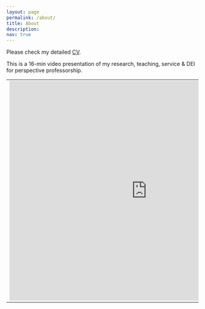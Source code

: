 ```yaml
---
layout: page
permalink: /about/
title: About
description:
nav: true
---
```

Please check my detailed <a href='/assets/pdf/FeiLiu_CV_EN.pdf'>CV</a>.

This is a 16-min video presentation of my research, teaching, service & DEI for perspective professorship.

<table width="720">
	<tr>
		<td width="720">
			<iframe width="720" height="576" src="https://www.youtube.com/embed/zcZDbzwfKJ0" title="YouTube video player" frameborder="0" allow="accelerometer; autoplay; clipboard-write; encrypted-media; gyroscope; picture-in-picture; web-share" allowfullscreen=""></iframe>
		</td>
	</tr>
</table>


<!-- If the embedded version below does not work, you can download a copy <a href='/assets/pdf/FeiLiu_CV_EN.pdf'>here</a>.
<object data="/assets/pdf/FeiLiu_CV_EN.pdf#view=FitH&pagemode=none" type="application/pdf" style="width:100%;height:100vh">
	<embed src="/assets/pdf/FeiLiu_CV_EN.pdf#view=FitH&pagemode=none" type="application/pdf" />
</object>  -->